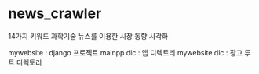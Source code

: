 # news_crawler
14가지 키워드 과학기술 뉴스를 이용한 시장 동향 시각화

  mywebsite : django 프로젝트
    mainpp dic : 앱 디렉토리
    mywebsite dic : 장고 루트 디렉토리
